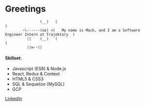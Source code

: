 # Greetings
                    (__)   (                                                                     )
            ~\------(oo) <(   My name is Mack, and I am a Software Engineer Intern at Trajektory  )
              ||    (__)   (                                                                     )
              ||w--||
#### Skillset:
- Javascript (ES6) & Node.js
- React, Redux & Context
- HTML5 & CSS3
- SQL & Sequelize (MySQL)
- GCP

[LinkedIn](https://www.linkedin.com/in/mackmcquen/)
